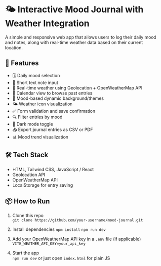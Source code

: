 # 🌤️ Interactive Mood Journal with Weather Integration

A simple and responsive web app that allows users to log their daily mood and notes, along with real-time weather data based on their current location.

## 🚀 Features

- 🗓️ Daily mood selection 
- 📝 Short text note input
- 📍 Real-time weather using Geolocation + OpenWeatherMap API
- 📅 Calendar view to browse past entries
- 🎨 Mood-based dynamic background/themes
- 🌤️ Weather icon visualization
- ✅ Form validation and save confirmation
- 🔍 Filter entries by mood
- 🌙 Dark mode toggle
- 📤 Export journal entries as CSV or PDF
- 📊 Mood trend visualization

## 🛠️ Tech Stack

- HTML, Tailwind CSS, JavaScript / React
- Geolocation API
- OpenWeatherMap API
- LocalStorage for entry saving

## 📦 How to Run

1. Clone this repo  
   `git clone https://github.com/your-username/mood-journal.git`

2. Install dependencies 
   `npm install`
   `npm run dev`

4. Add your OpenWeatherMap API key in a `.env` file (if applicable)  
   `VITE_WEATHER_API_KEY=your_api_key`

5. Start the app  
   `npm run dev` or just open `index.html` for plain JS



